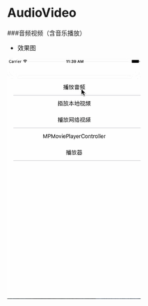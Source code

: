 # AudioVideo
###音频视频（含音乐播放）
* 效果图

![Mou icon](https://github.com/mengzhihun6/AudioVideo/blob/master/视频音频-Demo.gif)